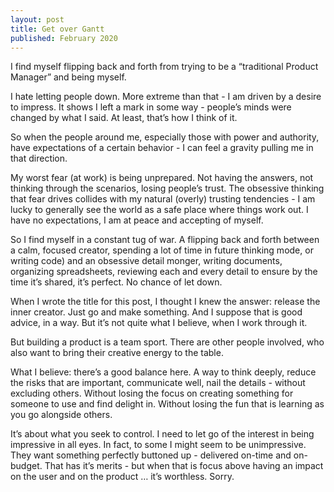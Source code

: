 ```yaml
---
layout: post
title: Get over Gantt
published: February 2020
---
```


I find myself flipping back and forth from trying to be a “traditional Product Manager” and being myself.

I hate letting people down. More extreme than that - I am driven by a desire to impress. It shows I left a mark in some way - people’s minds were changed by what I said. At least, that’s how I think of it.

So when the people around me, especially those with power and authority, have expectations of a certain behavior - I can feel a gravity pulling me in that direction.

My worst fear (at work) is being unprepared. Not having the answers, not thinking through the scenarios, losing people’s trust. The obsessive thinking that fear drives collides with my natural (overly) trusting tendencies - I am lucky to generally see the world as a safe place where things work out. I have no expectations, I am at peace and accepting of myself.

So I find myself in a constant tug of war. A flipping back and forth between a calm, focused creator, spending a lot of time in future thinking mode, or writing code) and an obsessive detail monger, writing documents, organizing spreadsheets, reviewing each and every detail to ensure by the time it’s shared, it’s perfect. No chance of let down.

When I wrote the title for this post, I thought I knew the answer: release the inner creator. Just go and make something. And I suppose that is good advice, in a way. But it’s not quite what I believe, when I work through it.

But building a product is a team sport. There are other people involved, who also want to bring their creative energy to the table.

What I believe: there’s a good balance here. A way to think deeply, reduce the risks that are important, communicate well, nail the details - without excluding others. Without losing the focus on creating something for someone to use and find delight in. Without losing the fun that is learning as you go alongside others.

It’s about what you seek to control. I need to let go of the interest in being impressive in all eyes. In fact, to some I might seem to be unimpressive. They want something perfectly buttoned up - delivered on-time and on-budget. That has it’s merits - but when that is focus above having an impact on the user and on the product … it’s worthless. Sorry.
